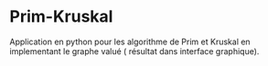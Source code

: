 # Prim-Kruskal
Application en python pour les algorithme de Prim et Kruskal en implementant le graphe valué ( résultat dans interface graphique).
